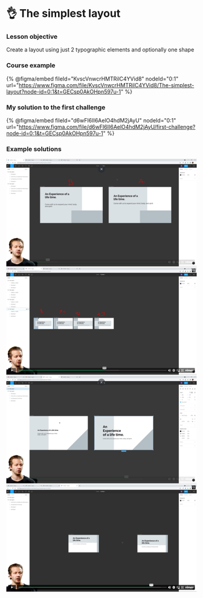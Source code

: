 # 👌 The simplest layout

### Lesson objective

Create a layout using just 2 typographic elements and optionally one shape

### Course example

{% @figma/embed fileId="KvscVnwcrHMTRilC4YVid8" nodeId="0:1" url="https://www.figma.com/file/KvscVnwcrHMTRilC4YVid8/The-simplest-layout?node-id=0:1&t=GECsp0AkOHpn597u-1" %}

### My solution to the first challenge

{% @figma/embed fileId="d6wFI6II6AelO4hdM2jAyU" nodeId="0:1" url="https://www.figma.com/file/d6wFI6II6AelO4hdM2jAyU/first-challenge?node-id=0:1&t=GECsp0AkOHpn597u-1" %}

### Example solutions

![](<../../.gitbook/assets/image (3) (3).png>)![](<../../.gitbook/assets/image (8) (3).png>)![](<../../.gitbook/assets/image (4) (2).png>)![](<../../.gitbook/assets/image (7).png>)
